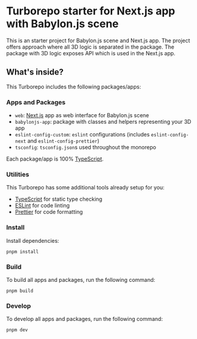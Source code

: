 # Turborepo starter for Next.js app with Babylon.js scene

This is an starter project for Babylon.js scene and Next.js app.
The project offers approach where all 3D logic is separated in the package.
The package with 3D logic exposes API which is used in the Next.js app. 

## What's inside?

This Turborepo includes the following packages/apps:

### Apps and Packages

- `web`: [Next.js](https://nextjs.org/) app as web interface for Babylon.js scene
- `babylonjs-app`: package with classes and helpers representing your 3D app
- `eslint-config-custom`: `eslint` configurations (includes `eslint-config-next` and `eslint-config-prettier`)
- `tsconfig`: `tsconfig.json`s used throughout the monorepo

Each package/app is 100% [TypeScript](https://www.typescriptlang.org/).

### Utilities

This Turborepo has some additional tools already setup for you:

- [TypeScript](https://www.typescriptlang.org/) for static type checking
- [ESLint](https://eslint.org/) for code linting
- [Prettier](https://prettier.io) for code formatting

### Install

Install dependencies:

```
pnpm install
```

### Build

To build all apps and packages, run the following command:

```
pnpm build
```

### Develop

To develop all apps and packages, run the following command:

```
pnpm dev
```
